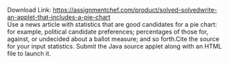 Download Link: https://assignmentchef.com/product/solved-solvedwrite-an-applet-that-includes-a-pie-chart
<br>
Use a news article with statistics that are good candidates for a pie chart: for example, political candidate preferences; percentages of those for, against, or undecided about a ballot measure; and so forth.Cite the source for your input statistics. Submit the Java source applet along with an HTML file to launch it.